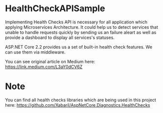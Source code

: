 # HealthCheckAPISample
Implementing Health Checks API is necessary for all application which applying Microservices Architecture. It could help us to detect services that unable to handle requests quickly by sending us an failure aleart as well as provide a dashboard to display all services's statuses.

ASP.NET Core 2.2 provides us a set of built-in health check features. We can use them via middleware. 

You can see original article on Medium here: https://link.medium.com/L3aY0dCV6Z

# Note 
You can find all health checks libraries which are being used in this project here: https://github.com/Xabaril/AspNetCore.Diagnostics.HealthChecks
